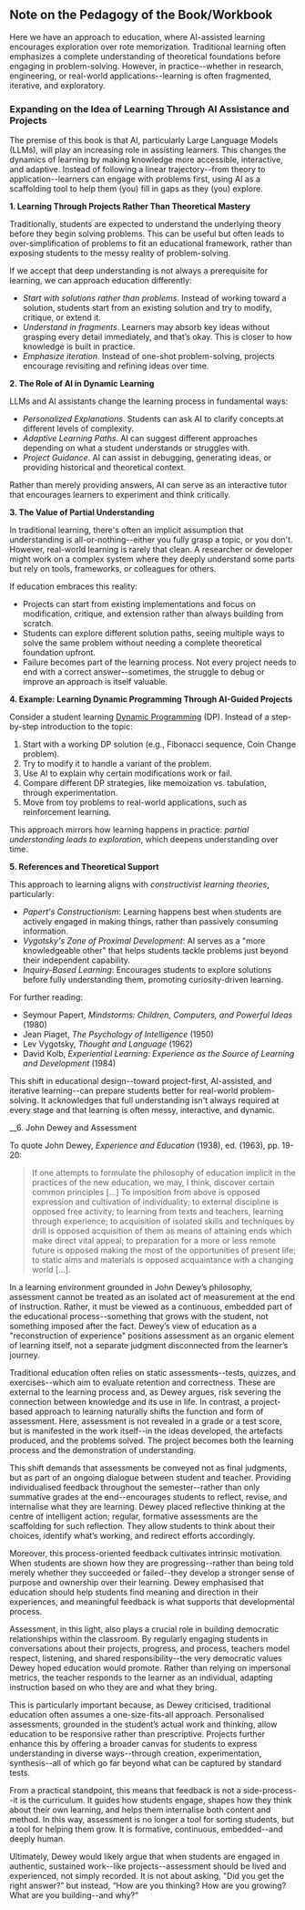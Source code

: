 
## Note on the Pedagogy of the Book/Workbook

Here we have an approach to education, where AI-assisted learning encourages exploration over
rote memorization. Traditional learning often emphasizes a complete understanding of theoretical
foundations before engaging in problem-solving. However, in practice--whether in research,
engineering, or real-world applications--learning is often fragmented, iterative, and exploratory.


### Expanding on the Idea of Learning Through AI Assistance and Projects

The premise of this book is that AI, particularly Large Language Models (LLMs), will play an
increasing role in assisting learners. This changes the dynamics of learning by making knowledge
more accessible, interactive, and adaptive. Instead of following a linear trajectory--from theory
to application--learners can engage with problems first, using AI as a scaffolding tool to help
them (you) fill in gaps as they (you) explore.


__1. Learning Through Projects Rather Than Theoretical Mastery__

Traditionally, students are expected to understand the underlying theory before they begin solving
problems. This can be useful but often leads to over-simplification of problems to fit an educational
framework, rather than exposing students to the messy reality of problem-solving.

If we accept that deep understanding is not always a prerequisite for learning, we can approach
education differently:
- *Start with solutions rather than problems*. Instead of working toward a solution, students start
  from an existing solution and try to modify, critique, or extend it.
- *Understand in fragments*. Learners may absorb key ideas without grasping every detail immediately,
  and that’s okay. This is closer to how knowledge is built in practice.
- *Emphasize iteration*. Instead of one-shot problem-solving, projects encourage revisiting and refining
  ideas over time.


__2. The Role of AI in Dynamic Learning__

LLMs and AI assistants change the learning process in fundamental ways:
- *Personalized Explanations*. Students can ask AI to clarify concepts at different levels of complexity.
- *Adaptive Learning Paths*. AI can suggest different approaches depending on what a student understands or struggles with.
- *Project Guidance*. AI can assist in debugging, generating ideas, or providing historical and theoretical context.

Rather than merely providing answers, AI can serve as an interactive tutor that encourages learners to
experiment and think critically.


__3. The Value of Partial Understanding__

In traditional learning, there's often an implicit assumption that understanding is all-or-nothing--either
you fully grasp a topic, or you don't. However, real-world learning is rarely that clean. A researcher or
developer might work on a complex system where they deeply understand some parts but rely on tools, frameworks,
or colleagues for others.

If education embraces this reality:
- Projects can start from existing implementations and focus on modification, critique, and extension
  rather than always building from scratch.
- Students can explore different solution paths, seeing multiple ways to solve the same problem without
  needing a complete theoretical foundation upfront.
- Failure becomes part of the learning process. Not every project needs to end with a correct
  answer--sometimes, the struggle to debug or improve an approach is itself valuable.


__4. Example: Learning Dynamic Programming Through AI-Guided Projects__

Consider a student learning [Dynamic Programming](./workbook/ch03/dyn/) (DP). Instead of a step-by-step introduction
to the topic:
1. Start with a working DP solution (e.g., Fibonacci sequence, Coin Change problem).
2. Try to modify it to handle a variant of the problem.
3. Use AI to explain why certain modifications work or fail.
4. Compare different DP strategies, like memoization vs. tabulation, through experimentation.
5. Move from toy problems to real-world applications, such as reinforcement learning.

This approach mirrors how learning happens in practice: *partial understanding leads to exploration*,
which deepens understanding over time.


__5. References and Theoretical Support__

This approach to learning aligns with *constructivist learning theories*, particularly:
- *Papert's Constructionism*: Learning happens best when students are actively engaged in making things,
  rather than passively consuming information.
- *Vygotsky's Zone of Proximal Development*: AI serves as a "more knowledgeable other" that helps students
  tackle problems just beyond their independent capability.
- *Inquiry-Based Learning*: Encourages students to explore solutions before fully understanding them,
  promoting curiosity-driven learning.

For further reading:
- Seymour Papert, *Mindstorms: Children, Computers, and Powerful Ideas* (1980)
- Jean Piaget, *The Psychology of Intelligence* (1950)
- Lev Vygotsky, *Thought and Language* (1962)
- David Kolb, *Experiential Learning: Experience as the Source of Learning and Development* (1984)

This shift in educational design--toward project-first, AI-assisted, and iterative learning--can prepare
students better for real-world problem-solving. It acknowledges that full understanding isn't always
required at every stage and that learning is often messy, interactive, and dynamic.


__6. John Dewey and Assessment

To quote John Dewey, *Experience and Education* (1938), ed. (1963), pp. 19-20:

> If one attempts to formulate the philosophy of education implicit in the practices of the new education, we may, I think,  discover certain common principles [...] To imposition from above is opposed expression and cultivation of individuality; to external discipline is opposed free activity; to learning from texts and teachers, learning through experience; to acquisition of isolated skills and techniques by drill is opposed acquisition of them as means of attaining ends which make direct vital appeal; to preparation for a more or less remote future is opposed making the most of the opportunities of present life; to static aims and materials is opposed acquaintance with a changing world [...].

In a learning environment grounded in John Dewey’s philosophy, assessment cannot be treated as an isolated act of measurement at the end of instruction. Rather, it must be viewed as a continuous, embedded part of the educational process--something that grows with the student, not something imposed after the fact. Dewey’s view of education as a "reconstruction of experience" positions assessment as an organic element of learning itself, not a separate judgment disconnected from the learner’s journey.

Traditional education often relies on static assessments--tests, quizzes, and exercises--which aim to evaluate retention and correctness. These are external to the learning process and, as Dewey argues, risk severing the connection between knowledge and its use in life. In contrast, a project-based approach to learning naturally shifts the function and form of assessment. Here, assessment is not revealed in a grade or a test score, but is manifested in the work itself--in the ideas developed, the artefacts produced, and the problems solved. The project becomes both the learning process and the demonstration of understanding.

This shift demands that assessments be conveyed not as final judgments, but as part of an ongoing dialogue between student and teacher. Providing individualised feedback throughout the semester--rather than only summative grades at the end--encourages students to reflect, revise, and internalise what they are learning. Dewey placed reflective thinking at the centre of intelligent action; regular, formative assessments are the scaffolding for such reflection. They allow students to think about their choices, identify what’s working, and redirect efforts accordingly.

Moreover, this process-oriented feedback cultivates intrinsic motivation. When students are shown how they are progressing--rather than being told merely whether they succeeded or failed--they develop a stronger sense of purpose and ownership over their learning. Dewey emphasised that education should help students find meaning and direction in their experiences, and meaningful feedback is what supports that developmental process.

Assessment, in this light, also plays a crucial role in building democratic relationships within the classroom. By regularly engaging students in conversations about their projects, progress, and process, teachers model respect, listening, and shared responsibility--the very democratic values Dewey hoped education would promote. Rather than relying on impersonal metrics, the teacher responds to the learner as an individual, adapting instruction based on who they are and what they bring.

This is particularly important because, as Dewey criticised, traditional education often assumes a one-size-fits-all approach. Personalised assessments, grounded in the student’s actual work and thinking, allow education to be responsive rather than prescriptive. Projects further enhance this by offering a broader canvas for students to express understanding in diverse ways--through creation, experimentation, synthesis--all of which go far beyond what can be captured by standard tests.

From a practical standpoint, this means that feedback is not a side-process--it is the curriculum. It guides how students engage, shapes how they think about their own learning, and helps them internalise both content and method. In this way, assessment is no longer a tool for sorting students, but a tool for helping them grow. It is formative, continuous, embedded--and deeply human.

Ultimately, Dewey would likely argue that when students are engaged in authentic, sustained work--like projects--assessment should be lived and experienced, not simply recorded. It is not about asking, "Did you get the right answer?” but instead, “How are you thinking? How are you growing? What are you building--and why?"
